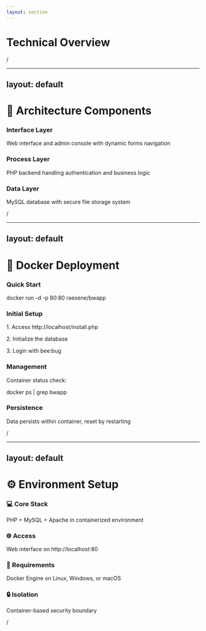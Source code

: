 ```yaml
---
layout: section
---
```


# Technical Overview

<div class="slide-number">
  <SlideCurrentNo />/<SlideTotalNo />
</div>

---
layout: default
---

# 🎨 Architecture Components

<div class="grid grid-cols-3 gap-8 p-6">
  <div class="p-4 bg-blue-50/20 rounded">
    <h3 class="text-blue-600 mb-2">Interface Layer</h3>
    <p>Web interface and admin console with dynamic forms navigation</p>
  </div>

  <div class="p-4 bg-green-50/20 rounded">
    <h3 class="text-green-600 mb-2">Process Layer</h3>
    <p>PHP backend handling authentication and business logic</p>
  </div>

  <div class="p-4 bg-purple-50/20 rounded">
    <h3 class="text-blue-600 mb-2">Data Layer</h3>
    <p>MySQL database with secure file storage system</p>
  </div>
</div>

<div class="slide-number">
  <SlideCurrentNo />/<SlideTotalNo />
</div>

<!--
L'architecture de bWAPP est composée de trois couches distinctes :
L'interface utilisateur, qui gère les interactions avec les formulaires et la console d'administration.
Le backend PHP, responsable du traitement des données et de l'authentification.
La base de données MySQL, qui assure le stockage sécurisé des données.
Cette architecture en couches représente une approche classique des applications web modernes.
-->

---
layout: default
---

# 🐳 Docker Deployment

<div class="grid grid-cols-2 gap-8 p-6">
  <div class="p-4 bg-blue-50/20 rounded">
    <h3 class="text-xl mb-4">Quick Start</h3>
    <div class="font-mono text-sm bg-gray-900 text-gray-100 p-4 rounded">
      docker run -d -p 80:80 raesene/bwapp
    </div>
  </div>

  <div class="p-4 bg-green-50/20 rounded">
    <h3 class="text-xl mb-4">Initial Setup</h3>
    <div class="space-y-2">
      <p>1. Access http://localhost/install.php</p>
      <p>2. Initialize the database</p>
      <p>3. Login with bee:bug</p>
    </div>
  </div>

  <div class="p-4 bg-purple-50/20 rounded">
    <h3 class="text-xl mb-4">Management</h3>
    <div class="space-y-2">
      <p>Container status check:</p>
      <div class="font-mono text-sm bg-gray-900 text-gray-100 p-2 rounded">
        docker ps | grep bwapp
      </div>
    </div>
  </div>

  <div class="p-4 bg-orange-50/20 rounded">
    <h3 class="text-xl mb-4">Persistence</h3>
    <p>Data persists within container, reset by restarting</p>
  </div>
</div>

<div class="slide-number">
  <SlideCurrentNo />/<SlideTotalNo />
</div>

<!--Le déploiement est simplifié grâce à Docker avec une seule commande : 'docker run -d -p 80:80 raesene/bwapp'. 
Une fois déployé, l'initialisation de la base de données s'effectue via l'interface d'installation, suivie d'une connexion avec les identifiants par défaut. 
La gestion du conteneur s'effectue aisément avec les commandes Docker standards. Les données sont conservées entre les sessions, mais peuvent être réinitialisées par un simple redémarrage du conteneur.
-->

---
layout: default
---

# ⚙️ Environment Setup

<div class="grid grid-cols-2 gap-8 p-6">
  <div class="p-4 bg-blue-50/20 rounded">
    <h3 class="text-xl mb-4">💻 Core Stack</h3>
    <p>PHP + MySQL + Apache in containerized environment</p>
  </div>

  <div class="p-4 bg-green-50/20 rounded">
    <h3 class="text-xl mb-4">🌐 Access</h3>
    <p>Web interface on http://localhost:80</p>
  </div>

  <div class="p-4 bg-purple-50/20 rounded">
    <h3 class="text-xl mb-4">🔧 Requirements</h3>
    <p>Docker Engine on Linux, Windows, or macOS</p>
  </div>

  <div class="p-4 bg-orange-50/20 rounded">
    <h3 class="text-xl mb-4">🔒 Isolation</h3>
    <p>Container-based security boundary</p>
  </div>
</div>

<div class="slide-number">
  <SlideCurrentNo />/<SlideTotalNo />
</div>

<!--
L'environnement technique s'appuie sur une stack LAMP conteneurisée. L'application est accessible via localhost sur le port 80. 
Les prérequis techniques sont minimaux — seul Docker doit être installé sur le système d'exploitation. 
L'utilisation des conteneurs apporte une couche d'isolation sécurisée supplémentaire.
-->
